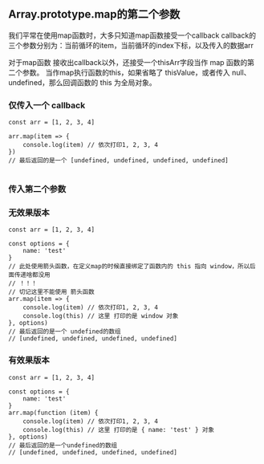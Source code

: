 ## Array.prototype.map的第二个参数

我们平常在使用map函数时，大多只知道map函数接受一个callback
callback的三个参数分别为：当前循环的item，当前循环的index下标，以及传入的数据arr

对于map函数 接收出callback以外，还接受一个thisArr字段当作 map 函数的第二个参数。
当作map执行函数的this，如果省略了 thisValue，或者传入 null、undefined，那么回调函数的 this 为全局对象。

### 仅传入一个 callback
```
const arr = [1, 2, 3, 4]

arr.map(item => {
	console.log(item) // 依次打印1, 2, 3, 4
})
// 最后返回的是一个 [undefined, undefined, undefined, undefined]


```

### 传入第二个参数
### 无效果版本
```
const arr = [1, 2, 3, 4]

const options = {
	name: 'test'
}
// 此处使用箭头函数，在定义map的时候直接绑定了函数内的 this 指向 window，所以后面传递啥都没用
// ！！！
// 切记这里不能使用 箭头函数
arr.map(item => {
	console.log(item) // 依次打印1, 2, 3, 4
	console.log(this) // 这里 打印的是 window 对象
}, options)
// 最后返回的是一个 undefined的数组
// [undefined, undefined, undefined, undefined]

```

### 有效果版本

```
const arr = [1, 2, 3, 4]

const options = {
	name: 'test'
}
arr.map(function (item) {
	console.log(item) // 依次打印1, 2, 3, 4
	console.log(this) // 这里 打印的是 { name: 'test' } 对象
}, options)
// 最后返回的是一个undefined的数组
// [undefined, undefined, undefined, undefined]
```
